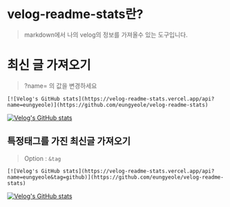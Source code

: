 # velog-readme-stats란?
> markdown에서 나의 velog의 정보를 가져올수 있는 도구입니다.


# 최신 글 가져오기
> ?name= 의 값을 변경하세요
```
[![Velog's GitHub stats](https://velog-readme-stats.vercel.app/api?name=eungyeole)](https://github.com/eungyeole/velog-readme-stats)
```

[![Velog's GitHub stats](https://velog-readme-stats.vercel.app/api?name=eungyeole)](https://github.com/eungyeole/velog-readme-stats)

## 특정태그를 가진 최신글 가져오기
> Option : ```&tag```
```
[![Velog's GitHub stats](https://velog-readme-stats.vercel.app/api?name=eungyeole&tag=github)](https://github.com/eungyeole/velog-readme-stats)
```
[![Velog's GitHub stats](https://velog-readme-stats.vercel.app/api?name=eungyeole&tag=github)](https://github.com/eungyeole/velog-readme-stats)

